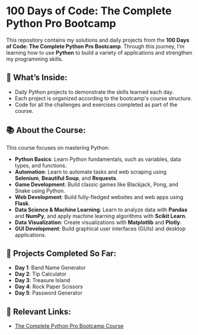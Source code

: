 # 100 Days of Code: The Complete Python Pro Bootcamp

This repository contains my solutions and daily projects from the **100 Days of Code: The Complete Python Pro Bootcamp**. Through this journey, I’m learning how to use **Python** to build a variety of applications and strengthen my programming skills.

## 📂 What’s Inside:
- Daily Python projects to demonstrate the skills learned each day.
- Each project is organized according to the bootcamp's course structure.
- Code for all the challenges and exercises completed as part of the course.

## 📚 About the Course:
This course focuses on mastering Python:
- **Python Basics**: Learn Python fundamentals, such as variables, data types, and functions.
- **Automation**: Learn to automate tasks and web scraping using **Selenium**, **Beautiful Soup**, and **Requests**.
- **Game Development**: Build classic games like Blackjack, Pong, and Snake using Python.
- **Web Development**: Build fully-fledged websites and web apps using **Flask**.
- **Data Science & Machine Learning**: Learn to analyze data with **Pandas** and **NumPy**, and apply machine learning algorithms with **Scikit Learn**.
- **Data Visualization**: Create visualizations with **Matplotlib** and **Plotly**.
- **GUI Development**: Build graphical user interfaces (GUIs) and desktop applications.

## 📝 Projects Completed So Far:
- **Day 1**: Band Name Generator
- **Day 2**: Tip Calculator
- **Day 3**: Treasure Island
- **Day 4**: Rock Paper Scissors
- **Day 5**: Password Generator

## 🔗 Relevant Links:
- [The Complete Python Pro Bootcamp Course](https://www.udemy.com/course/the-complete-python-pro-bootcamp/)
